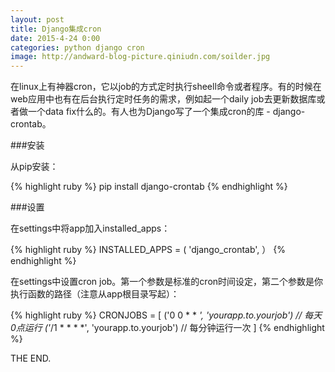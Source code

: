 ```yaml
---
layout: post
title: Django集成cron
date: 2015-4-24 0:00
categories: python django cron
image: http://andward-blog-picture.qiniudn.com/soilder.jpg
---
```


在linux上有神器cron，它以job的方式定时执行sheell命令或者程序。有的时候在web应用中也有在后台执行定时任务的需求，例如起一个daily job去更新数据库或者做一个data fix什么的。有人也为Django写了一个集成cron的库 - django-crontab。

###安装

从pip安装：

{% highlight ruby %}
pip install django-crontab
{% endhighlight %}

###设置

在settings中将app加入installed_apps：

{% highlight ruby %}
INSTALLED_APPS = (
'django_crontab',
）
{% endhighlight %}

在settings中设置cron job。第一个参数是标准的cron时间设定，第二个参数是你执行函数的路径（注意从app根目录写起）：

{% highlight ruby %}
CRONJOBS = [
    ('0 0 * * *', 'yourapp.to.yourjob') // 每天0点运行
    ('*/1 * * * *', 'yourapp.to.yourjob') // 每分钟运行一次
]
{% endhighlight %}

THE END.